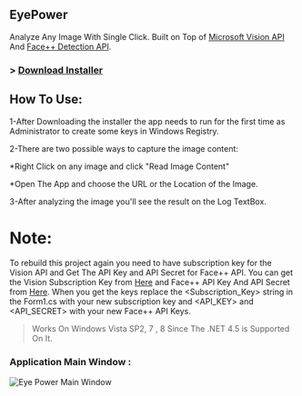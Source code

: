 ## EyePower
Analyze Any Image With Single Click.
Built on Top of [Microsoft Vision API](https://www.projectoxford.ai/vision) And [Face++ Detection API](http://www.faceplusplus.com/).
### > [Download Installer](https://goo.gl/Ayfp5X)


## How To Use:
1-After Downloading the installer the app needs to run for the first time as Administrator to create some keys in Windows Registry.

2-There are two possible ways to capture the image content:

 *Right Click on any image and click "Read Image Content"
 
 *Open The App and choose the URL or the Location of the Image.
 
3-After analyzing the image you'll see the result on the Log TextBox.


# Note:
To rebuild this project again you need to have subscription key for the Vision API and Get The API Key and API Secret for Face++ API. You can get the Vision Subscription Key from [Here](https://www.projectoxford.ai/vision) and Face++ API Key And API Secret from [Here](http://www.faceplusplus.com/). When you get the keys replace the <Subscription_Key> string in the Form1.cs with your new subscription key and <API_KEY> and <API_SECRET> with your new Face++ API Keys.


> Works On Windows Vista SP2, 7 , 8 Since The .NET 4.5 is Supported On It.



### Application Main Window : 
![Eye Power Main Window](https://github.com/ShawkyZ/EyePower/blob/master/Screenshot.png)
